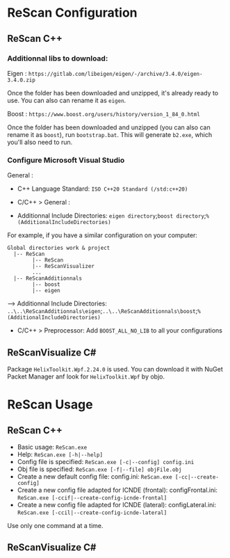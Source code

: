 # ReScan Configuration

## ReScan C++


### Additionnal libs to download:

Eigen : `https://gitlab.com/libeigen/eigen/-/archive/3.4.0/eigen-3.4.0.zip`

Once the folder has been downloaded and unzipped, it's already ready to use. You can also can rename it as `eigen`.

Boost : `https://www.boost.org/users/history/version_1_84_0.html`

Once the folder has been downloaded and unzipped (you can also can rename it as `boost`), run `bootstrap.bat`. This will generate `b2.exe`, which you'll also need to run.


### Configure Microsoft Visual Studio

General :

- C++ Language Standard: `ISO C++20 Standard (/std:c++20)`

- C/C++ > General :

- Additionnal Include Directories: `eigen directory`;`boost directory`;`%(AdditionalIncludeDirectories)`

For example, if you have a similar configuration on your computer:
```
Global directories work & project
  |-- ReScan
        |-- ReScan
        |-- ReScanVisualizer
        ...
  |-- ReScanAdditionnals
        |-- boost
        |-- eigen
```

--> Additionnal Include Directories: `..\..\ReScanAdditionnals\eigen`;`..\..\ReScanAdditionnals\boost`;`%(AdditionalIncludeDirectories)`

- C/C++ > Preprocessor: Add `BOOST_ALL_NO_LIB` to all your configurations

## ReScanVisualize C#

Package `HelixToolkit.Wpf.2.24.0` is used. You can download it with NuGet Packet Manager anf look for `HelixToolkit.Wpf` by objo.

# ReScan Usage

## ReScan C++

- Basic usage: `ReScan.exe`
- Help: `ReScan.exe [-h|--help]`
- Config file is specified: `ReScan.exe [-c|--config] config.ini`
- Obj file is specified: `ReScan.exe [-f|--file] objFile.obj`
- Create a new default config file: config.ini: `ReScan.exe [-cc|--create-config]`
- Create a new config file adapted for ICNDE (frontal): configFrontal.ini: `ReScan.exe [-ccif|--create-config-icnde-frontal]`
- Create a new config file adapted for ICNDE (lateral): configLateral.ini: `ReScan.exe [-ccil|--create-config-icnde-lateral]`

Use only one command at a time.

## ReScanVisualize C#
